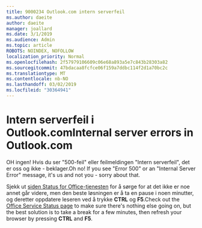 ```yaml
---
title: 9000234 Outlook.com intern serverfeil
ms.author: daeite
author: daeite
manager: joallard
ms.date: 3/1/2019
ms.audience: Admin
ms.topic: article
ROBOTS: NOINDEX, NOFOLLOW
localization_priority: Normal
ms.openlocfilehash: 2f57979106609c06e68a893a5e7c843b28303a82
ms.sourcegitcommit: 47bdacaa8fcfce06f159a7ddbc114f2d1a70bc2c
ms.translationtype: MT
ms.contentlocale: nb-NO
ms.lasthandoff: 03/02/2019
ms.locfileid: "30364941"
---
```

# <a name="internal-server-errors-in-outlookcom"></a><span data-ttu-id="a6d16-102">Intern serverfeil i Outlook.com</span><span class="sxs-lookup"><span data-stu-id="a6d16-102">Internal server errors in Outlook.com</span></span>

<span data-ttu-id="a6d16-p101">OH ingen! Hvis du ser "500-feil" eller feilmeldingen "Intern serverfeil", det er oss og ikke - beklager.</span><span class="sxs-lookup"><span data-stu-id="a6d16-p101">Oh no! If you see "Error 500" or an "Internal Server Error" message, it's us and not you - sorry about that.</span></span>

<span data-ttu-id="a6d16-105">Sjekk ut [siden Status for Office-tjenesten](https://portal.office.com/servicestatus) for å sørge for at det ikke er noe annet går videre, men den beste løsningen er å ta en pause i noen minutter, og deretter oppdatere leseren ved å trykke **CTRL** og **F5**.</span><span class="sxs-lookup"><span data-stu-id="a6d16-105">Check out the [Office Service Status page](https://portal.office.com/servicestatus) to make sure there's nothing else going on, but the best solution is to take a break for a few minutes, then refresh your browser by pressing **CTRL** and **F5**.</span></span>